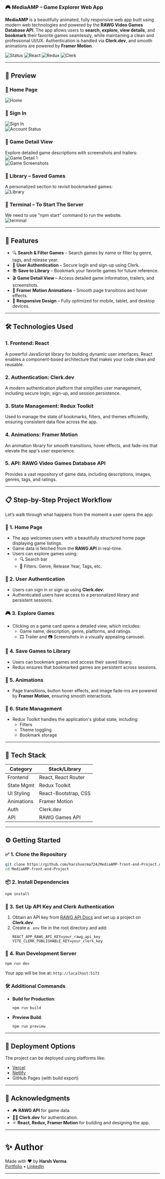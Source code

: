 ### 🎮 MediaAMP – Game Explorer Web App

**MediaAMP** is a beautifully animated, fully responsive web app built using modern web technologies and powered by the **RAWG Video Games Database API**. The app allows users to **search, explore, view details**, and **bookmark** their favorite games seamlessly, while maintaining a clean and professional UI/UX. Authentication is handled via **Clerk.dev**, and smooth animations are powered by **Framer Motion**.

![Status](https://img.shields.io/badge/status-complete-brightgreen)
![React](https://img.shields.io/badge/React-18-blue?logo=react)
![Redux](https://img.shields.io/badge/Redux_Toolkit-purple?logo=redux)
![Clerk](https://img.shields.io/badge/Auth-Clerk-orange?logo=clerk)

---

## 📸 Preview

### 🔹 Home Page  
![Home](./screenshots/home.png)

### 🔹 Sign In  
![Sign In](./screenshots/signin.png)  
![Account Status](./screenshots/accstatus.png)

### 🔹 Game Detail View  
Explore detailed game descriptions with screenshots and trailers:  
![Game Detail 1](./screenshots/game1.png)  
![Game Screenshots](./screenshots/game1ss.png)

### 🔹 Library – Saved Games  
A personalized section to revisit bookmarked games:  
![Library](./screenshots/library.png)

### 🔹 Terminal – To Start The Server
We need to use "npm start" command to run the website.  
![terminal](./screenshots/powershell.png)

---

## 🚀 Features

- 🔍 **Search & Filter Games** – Search games by name or filter by genre, tags, and release year.
- 🔐 **User Authentication** – Secure login and sign-up using Clerk.
- 📚 **Save to Library** – Bookmark your favorite games for future reference.
- 🎬 **Game Detail View** – Access detailed game information, trailers, and screenshots.
- 🎨 **Framer Motion Animations** – Smooth page transitions and hover effects.
- 📱 **Responsive Design** – Fully optimized for mobile, tablet, and desktop devices.

---

## 🛠️ Technologies Used

### 1. Frontend: **React**
A powerful JavaScript library for building dynamic user interfaces. React enables a component-based architecture that makes your code clean and reusable.

### 2. Authentication: **Clerk.dev**
A modern authentication platform that simplifies user management, including secure login, sign-up, and session persistence.

### 3. State Management: **Redux Toolkit**
Used to manage the state of bookmarks, filters, and themes efficiently, ensuring consistent data flow across the app.

### 4. Animations: **Framer Motion**
An animation library for smooth transitions, hover effects, and fade-ins that elevate the app's user experience.

### 5. API: **RAWG Video Games Database API**
Provides a vast repository of game data, including descriptions, images, genres, tags, and ratings.

---

## 📋 Step-by-Step Project Workflow

Let’s walk through what happens from the moment a user opens the app:

### 🏁 1. Home Page
- The app welcomes users with a beautifully structured home page displaying game listings.
- Game data is fetched from the **RAWG API** in real-time.
- Users can explore games using:
  - 🔍 Search bar
  - 🎯 Filters: Genre, Release Year, Tags, etc.

### 🔐 2. User Authentication
- Users can sign in or sign up using **Clerk.dev**.
- Authenticated users have access to a personalized library and persistent sessions.

### 🎮 3. Explore Games
- Clicking on a game card opens a detailed view, which includes:
  - Game name, description, genre, platforms, and ratings.
  - 🎞️ Trailer and 📷 Screenshots in a visually appealing carousel.

### 📌 4. Save Games to Library
- Users can bookmark games and access their saved library.
- Redux ensures that bookmarked games are persistent across sessions.

### 🎨 5. Animations
- Page transitions, button hover effects, and image fade-ins are powered by **Framer Motion**, ensuring smooth interactions.

### 🧾 6. State Management
- Redux Toolkit handles the application's global state, including:
  - Filters
  - Theme toggling
  - Bookmark storage

---

## 🧱 Tech Stack

| Category        | Stack/Library         |
|----------------|-----------------------|
| Frontend       | React, React Router   |
| State Mgmt     | Redux Toolkit         |
| UI Styling     | React-Bootstrap, CSS  |
| Animations     | Framer Motion         |
| Auth           | Clerk.dev             |
| API            | RAWG Games API        |

---

## ⚙️ Getting Started

### ✅ 1. Clone the Repository

```bash
git clone https://github.com/harshverma724/MediaAMP-front-end-Project.git
cd MediaAMP-front-end-Project
```

### 📦 2. Install Dependencies

```bash
npm install
```

### 🔑 3. Set Up API Key and Clerk Authentication

1. Obtain an API key from [RAWG API Docs](https://rawg.io/apidocs) and set up a project on **Clerk.dev**.
2. Create a `.env` file in the root directory and add:
   ```env
   REACT_APP_RAWG_API_KEY=your_rawg_api_key
   VITE_CLERK_PUBLISHABLE_KEY=your_clerk_key
   ```

### 🚴 4. Run Development Server

```bash
npm run dev
```

Your app will be live at: `http://localhost:5173`

### 🛠 Additional Commands

- **Build for Production**:
  ```bash
  npm run build
  ```
- **Preview Build**:
  ```bash
  npm run preview
  ```

---

## 📢 Deployment Options

The project can be deployed using platforms like:
- [Vercel](https://vercel.com)
- [Netlify](https://www.netlify.com)
- GitHub Pages (with build export)

---

## 📜 Acknowledgments

- 🎮 **RAWG API** for game data.
- 🧑‍💻 **Clerk.dev** for authentication.
- ⚛️ **React, Redux, Framer Motion** for building and designing the app.

---

# ✨ Author

Made with ❤️ by **Harsh Verma**  
[Portfolio](https://harshverma724.github.io/Portfolio-Website) • [LinkedIn](https://linkedin.com/in/harshverma724)

---
